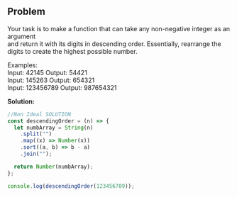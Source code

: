 ## Problem

Your task is to make a function that can take any non-negative integer as an argument  <br/>
and return it with its digits in descending order. Essentially, rearrange the digits to create the highest possible number. <br/>

Examples: <br/>
Input: 42145 Output: 54421 <br/>
Input: 145263 Output: 654321 <br/>
Input: 123456789 Output: 987654321 

**Solution:**

```javascript
//Non Ideal SOLUTION
const descendingOrder = (n) => {
  let numbArray = String(n)
    .split("")
    .map((x) => Number(x))
    .sort((a, b) => b - a)
    .join("");

  return Number(numbArray);
};

console.log(descendingOrder(123456789));
```
